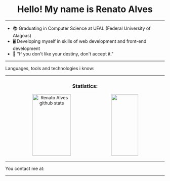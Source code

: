 <div align="center">
  <h1>Hello! My name is Renato Alves</h1>
</div>
<hr>
<ul>
  <li> 📚 Graduating in Computer Science at UFAL (Federal University of Alagoas)</li>
  <li> 🖥️ Developing myself in skills of web development and front-end development</li>
  <li> 🍃 "If you don't like your destiny, don't accept it."</li>
</ul>
<hr>
<div>
  <p>Languages, tools and technologies i know:</p>
</div>
<hr>
<div align="center">
  <h3>Statistics:</h3>
  <img width="49%" height="195px" src="https://github-readme-stats.vercel.app/api?username=rena02to&show_icons=true&count_private=true&hide_border=true&title_color=00FF7F&icon_color=6495ED&text_color=c9d1d9&bg_color=0d1117" alt="Renato Alves github stats" /> 
  <img width="41%" height="195px" src="https://github-readme-stats.vercel.app/api/top-langs/?username=rena02to&layout=compact&hide_border=true&title_color=00FF7F&text_color=c9d1d9&bg_color=0d1117" />
</div>
<hr>
<div>
  <p>You contact me at:</p>
</div>
<hr>
